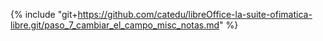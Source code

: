 {% include "git+https://github.com/catedu/libreOffice-la-suite-ofimatica-libre.git/paso_7_cambiar_el_campo_misc_notas.md" %}